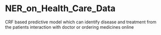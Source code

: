 # NER_on_Health_Care_Data
CRF based predictive model which can identify disease and treatment from the patients interaction with doctor or ordering medicines online
